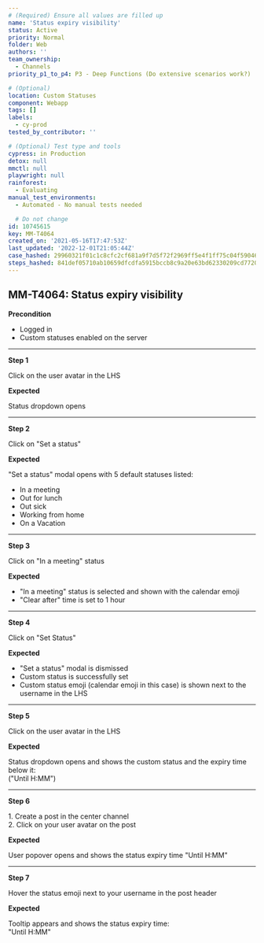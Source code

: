 ```yaml
---
# (Required) Ensure all values are filled up
name: 'Status expiry visibility'
status: Active
priority: Normal
folder: Web
authors: ''
team_ownership:
  - Channels
priority_p1_to_p4: P3 - Deep Functions (Do extensive scenarios work?)

# (Optional)
location: Custom Statuses
component: Webapp
tags: []
labels:
  - cy-prod
tested_by_contributor: ''

# (Optional) Test type and tools
cypress: in Production
detox: null
mmctl: null
playwright: null
rainforest:
  - Evaluating
manual_test_environments:
  - Automated - No manual tests needed

  # Do not change
id: 10745615
key: MM-T4064
created_on: '2021-05-16T17:47:53Z'
last_updated: '2022-12-01T21:05:44Z'
case_hashed: 29960321f01c1c8cfc2cf681a9f7d5f72f2969ff5e4f1ff75c04f590465633ea8f857fd19cce423751c77a988ff25db0
steps_hashed: 841def05710ab10659dfcdfa5915bccb8c9a20e63bd62330209cd7720c1aaf9854e8e41d7ba272e01ec41714f7f5d809
---
```


<!-- (Auto-generated) Based on frontmatter's "key" and "name" -->

## MM-T4064: Status expiry visibility

**Precondition**

- Logged in
- Custom statuses enabled on the server

---

**Step 1**

Click on the user avatar in the LHS

**Expected**

Status dropdown opens

---

**Step 2**

Click on "Set a status"

**Expected**

"Set a status" modal opens with 5 default statuses listed:

- In a meeting
- Out for lunch
- Out sick
- Working from home
- On a Vacation

---

**Step 3**

Click on "In a meeting" status

**Expected**

- "In a meeting" status is selected and shown with the calendar emoji
- "Clear after" time is set to 1 hour

---

**Step 4**

Click on "Set Status"

**Expected**

- "Set a status" modal is dismissed
- Custom status is successfully set
- Custom status emoji (calendar emoji in this case) is shown next to the username in the LHS

---

**Step 5**

Click on the user avatar in the LHS

**Expected**

Status dropdown opens and shows the custom status and the expiry time below it:\
("Until H:MM")

---

**Step 6**

1\. Create a post in the center channel\
2\. Click on your user avatar on the post

**Expected**

User popover opens and shows the status expiry time "Until H:MM"

---

**Step 7**

Hover the status emoji next to your username in the post header

**Expected**

Tooltip appears and shows the status expiry time:\
"Until H:MM"
